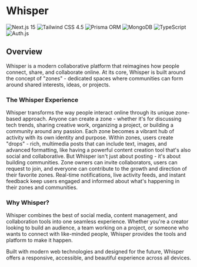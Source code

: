 # Whisper

<p align="left">
  <img src="https://img.shields.io/badge/Next.js-15-black?logo=nextdotjs" alt="Next.js 15" />
  <img src="https://img.shields.io/badge/TailwindCSS-4.5-38bdf8?logo=tailwindcss&logoColor=white" alt="Tailwind CSS 4.5" />
  <img src="https://img.shields.io/badge/Prisma-ORM-2d3748?logo=prisma" alt="Prisma ORM" />
  <img src="https://img.shields.io/badge/MongoDB-6.0-47A248?logo=mongodb&logoColor=white" alt="MongoDB" />
  <img src="https://img.shields.io/badge/TypeScript-5-blue?logo=typescript&logoColor=white" alt="TypeScript" />
  <img src="https://img.shields.io/badge/Auth.js-Auth-2e2e2e?logo=auth0&logoColor=white" alt="Auth.js" />
</p>

## Overview

Whisper is a modern collaborative platform that reimagines how people connect, share, and collaborate online. At its core, Whisper is built around the concept of "zones" - dedicated spaces where communities can form around shared interests, ideas, or projects.

### The Whisper Experience

Whisper transforms the way people interact online through its unique zone-based approach. Anyone can create a zone - whether it's for discussing tech trends, sharing creative work, organizing a project, or building a community around any passion. Each zone becomes a vibrant hub of activity with its own identity and purpose. Within zones, users create "drops" - rich, multimedia posts that can include text, images, and advanced formatting, like having a powerful content creation tool that's also social and collaborative. But Whisper isn't just about posting - it's about building communities. Zone owners can invite collaborators, users can request to join, and everyone can contribute to the growth and direction of their favorite zones. Real-time notifications, live activity feeds, and instant feedback keep users engaged and informed about what's happening in their zones and communities.

### Why Whisper?

Whisper combines the best of social media, content management, and collaboration tools into one seamless experience. Whether you're a creator looking to build an audience, a team working on a project, or someone who wants to connect with like-minded people, Whisper provides the tools and platform to make it happen.

Built with modern web technologies and designed for the future, Whisper offers a responsive, accessible, and beautiful experience across all devices.


